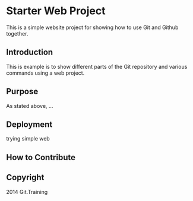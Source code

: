 # Starter Web Project

This is a simple website project for showing how to use Git and Github together.
## Introduction

This is example is to show different parts of the Git repository and various commands using a web project.

## Purpose
As stated above, ...
## Deployment
trying simple web
## How to Contribute

## Copyright
2014 Git.Training